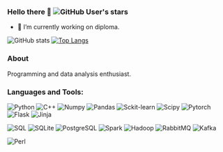### Hello there 👋 ![GitHub User's stars](https://img.shields.io/github/stars/d-a-yakovlev)


- 🔭 I’m currently working on diploma.


![GitHub stats](https://github-readme-stats.vercel.app/api?username=d-a-yakovlev&show_icons=true&theme=dark)
[![Top Langs](https://github-readme-stats.vercel.app/api/top-langs/?username=d-a-yakovlev&hide=jupyter%20notebook,html&layout=donut&theme=dark)](https://github.com/anuraghazra/github-readme-stats) 

<!--
**d-a-yakovlev/d-a-yakovlev** is a ✨ _special_ ✨ repository because its `README.md` (this file) appears on your GitHub profile.

Here are some ideas to get you started:

- 🔭 I’m currently working on ...
- 🌱 I’m currently learning ...
- 👯 I’m looking to collaborate on ...
- 🤔 I’m looking for help with ...
- 💬 Ask me about ...
- 📫 How to reach me: ...
- 😄 Pronouns: ...
- ⚡ Fun fact: ...
-->

### About
Programming and data analysis enthusiast.

<!--
For a long time I wanted to become a programmer, but exams or maybe fate itself went against me and in the end I received an engineering education in the field of control systems. I tried to learn programming on my own and miraculously managed to gain work experience, although unfortunately I was not able to hold out and grow in the end.

Now I know a lot of things related to data analysis, improved my knowledge in Python and C++, took part in a wonderful project and met wonderful people.

Despite all the difficulties and injustices of this harsh world, I continue to move forward, believing in the future.
-->


### Languages and Tools:
![Python](https://img.shields.io/badge/-Python-090909?style=for-the-badge&logo=Python&logoColor=#F0E68C)
![C++](https://img.shields.io/badge/-C++-090909?style=for-the-badge&logo=C%2b%2b&logoColor=6296CC)
![Numpy](https://img.shields.io/badge/numpy-black?style=for-the-badge&logo=numpy)
![Pandas](https://img.shields.io/badge/pandas-black?style=for-the-badge&logo=pandas)
![Sckit-learn](https://img.shields.io/badge/sckit--learn-black?style=for-the-badge&logo=scikitlearn)
![Scipy](https://img.shields.io/badge/scipy-black?style=for-the-badge&logo=scipy)
![Pytorch](https://img.shields.io/badge/pytorch-black?style=for-the-badge&logo=pytorch)
![Flask](https://img.shields.io/badge/flask-black?style=for-the-badge&logo=flask)
![Jinja](https://img.shields.io/badge/jinja-black?style=for-the-badge&logo=jinja)

![SQL](https://img.shields.io/badge/SQL-black?style=for-the-badge)
![SQLite](https://img.shields.io/badge/SQLite-black?style=for-the-badge&logo=sqlite)
![PostgreSQL](https://img.shields.io/badge/postgresql-black?style=for-the-badge&logo=postgresql)
![Spark](https://img.shields.io/badge/Apache%20Spark-black?style=for-the-badge&logo=apachespark)
![Hadoop](https://img.shields.io/badge/Apache%20Hadoop-black?style=for-the-badge&logo=apachehadoop)
![RabbitMQ](https://img.shields.io/badge/RabbitMQ-black?style=for-the-badge&logo=rabbitmq)
![Kafka](https://img.shields.io/badge/Kafka-black?style=for-the-badge&logo=apachekafka)

![Perl](https://img.shields.io/badge/Perl-black?style=for-the-badge&logo=perl)






